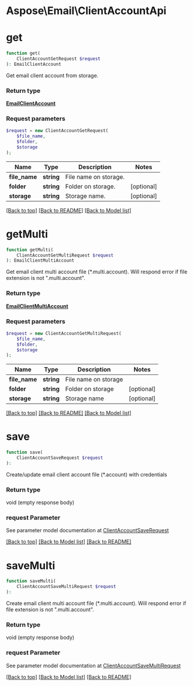 # Aspose\Email\ClientAccountApi

            
# **get**
```php
function get(
    ClientAccountGetRequest $request
): EmailClientAccount 
```
Get email client account from storage.

### Return type

[**EmailClientAccount**](EmailClientAccount.md)

### Request parameters
```php
$request = new ClientAccountGetRequest(
    $file_name,
    $folder,
    $storage
);
```


Name | Type | Description  | Notes
------------- | ------------- | ------------- | -------------
 **file_name** | **string**| File name on storage. |
 **folder** | **string**| Folder on storage. | [optional]
 **storage** | **string**| Storage name. | [optional]

[[Back to top]](#)  [[Back to README]](README.md) [[Back to Model list]](Models.md)

            
# **getMulti**
```php
function getMulti(
    ClientAccountGetMultiRequest $request
): EmailClientMultiAccount 
```
Get email client multi account file (*.multi.account). Will respond error if file extension is not \".multi.account\".

### Return type

[**EmailClientMultiAccount**](EmailClientMultiAccount.md)

### Request parameters
```php
$request = new ClientAccountGetMultiRequest(
    $file_name,
    $folder,
    $storage
);
```


Name | Type | Description  | Notes
------------- | ------------- | ------------- | -------------
 **file_name** | **string**| File name on storage |
 **folder** | **string**| Folder on storage | [optional]
 **storage** | **string**| Storage name | [optional]

[[Back to top]](#)  [[Back to README]](README.md) [[Back to Model list]](Models.md)

            
# save

```php
function save(
    ClientAccountSaveRequest $request
): 
```

Create/update email client account file (*.account) with credentials

### Return type

void (empty response body)

### request Parameter

See parameter model documentation at [ClientAccountSaveRequest](ClientAccountSaveRequest.md)

[[Back to top]](#) [[Back to Model list]](Models.md) [[Back to README]](README.md)
            
# saveMulti

```php
function saveMulti(
    ClientAccountSaveMultiRequest $request
): 
```

Create email client multi account file (*.multi.account). Will respond error if file extension is not \".multi.account\".

### Return type

void (empty response body)

### request Parameter

See parameter model documentation at [ClientAccountSaveMultiRequest](ClientAccountSaveMultiRequest.md)

[[Back to top]](#) [[Back to Model list]](Models.md) [[Back to README]](README.md)
